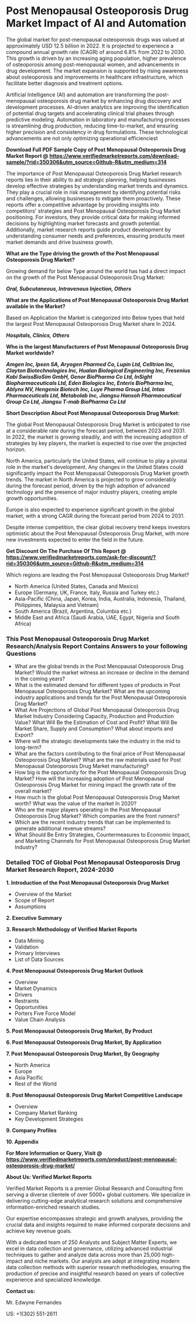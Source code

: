 <meta name="title" content="Global Post Menopausal Osteoporosis Drug Market Impact of AI and Automation"><meta name="description" content="The global market for post-menopausal osteoporosis drugs was valued at approximately USD 12.5 billion in 2022. It is projected to experience a compound annual growth r"><meta name="title" content="Post Menopausal Osteoporosis Drug Market Size, Share, Scope, Trends, Growth, Opportunities, Analysis, Forecast"><h1>Post Menopausal Osteoporosis Drug Market Impact of AI and Automation</h1><p>The global market for post-menopausal osteoporosis drugs was valued at approximately USD 12.5 billion in 2022. It is projected to experience a compound annual growth rate (CAGR) of around 6.8% from 2022 to 2030. This growth is driven by an increasing aging population, higher prevalence of osteoporosis among post-menopausal women, and advancements in drug development. The market expansion is supported by rising awareness about osteoporosis and improvements in healthcare infrastructure, which facilitate better diagnosis and treatment options.</p><p>Artificial Intelligence (AI) and automation are transforming the post-menopausal osteoporosis drug market by enhancing drug discovery and development processes. AI-driven analytics are improving the identification of potential drug targets and accelerating clinical trial phases through predictive modeling. Automation in laboratory and manufacturing processes is streamlining drug production, reducing time-to-market, and ensuring higher precision and consistency in drug formulations. These technological advancements are not only optimizing operational efficienciest</p><p id="" class=""><strong>Download Full PDF Sample Copy of Post Menopausal Osteoporosis Drug Market Report @ <a href="https://www.verifiedmarketreports.com/download-sample/?rid=350306&utm_source=Github-R&utm_medium=314" target="_blank">https://www.verifiedmarketreports.com/download-sample/?rid=350306&utm_source=Github-R&utm_medium=314</a></strong></p><p>The importance of&nbsp;Post Menopausal Osteoporosis Drug Market research reports lies in their ability to aid strategic planning, helping businesses develop effective strategies by understanding market trends and dynamics. They play a crucial role in risk management by identifying potential risks and challenges, allowing businesses to mitigate them proactively. These reports offer a competitive advantage by providing insights into competitors' strategies and Post Menopausal Osteoporosis Drug Market positioning. For investors, they provide critical data for making informed decisions by highlighting market forecasts and growth potential. Additionally, market research reports guide product development by understanding consumer needs and preferences, ensuring products meet market demands and drive business growth.</p><p><strong>What are the&nbsp;Type driving the growth of the Post Menopausal Osteoporosis Drug Market?</strong></p><p id="" class="">Growing demand for below Type around the world has had a direct impact on the growth of the Post Menopausal Osteoporosis Drug Market:</p><em><strong>Oral, Subcutaneous, Intravenous Injection, Others</strong></em></p><strong>What are the&nbsp;Applications&nbsp;of Post Menopausal Osteoporosis Drug Market available in the Market?</strong></p><p id="" class="">Based on Application the Market is categorized into Below types that held the largest Post Menopausal Osteoporosis Drug Market share In 2024.</p><em><strong>Hospitals, Clinics, Others</strong></em></p><strong>Who is the largest Manufacturers of Post Menopausal Osteoporosis Drug Market worldwide?</strong></p><p><em><strong>Amgen Inc, Ipsen SA, Aryogen Pharmed Co, Lupin Ltd, Celltrion Inc, Clayton Biotechnologies Inc, Hualan Biological Engineering Inc, Fresenius Kabi SwissBioSim GmbH, Genor BioPharma Co Ltd, InSight Biopharmaceuticals Ltd, Eden Biologics Inc, Enteris BioPharma Inc, Ablynx NV, Hengenix Biotech Inc, Luye Pharma Group Ltd, Intas Pharmaceuticals Ltd, Metabolab Inc, Jiangsu Hansoh Pharmaceutical Group Co Ltd, Jiangsu T-mab BioPharma Co Ltd</strong></em></p><p id="" class=""><strong>Short Description About Post Menopausal Osteoporosis Drug Market:</strong></p><p>The global Post Menopausal Osteoporosis Drug Market is anticipated to rise at a considerable rate during the forecast period, between 2023 and 2031. In 2022, the market is growing steadily, and with the increasing adoption of strategies by key players, the market is expected to rise over the projected horizon.</p><p>North America, particularly the United States, will continue to play a pivotal role in the market's development. Any changes in the United States could significantly impact the Post Menopausal Osteoporosis Drug Market growth trends. The market in North America is projected to grow considerably during the forecast period, driven by the high adoption of advanced technology and the presence of major industry players, creating ample growth opportunities.</p><p>Europe is also expected to experience significant growth in the global market, with a strong CAGR during the forecast period from 2024 to 2031.</p><p>Despite intense competition, the clear global recovery trend keeps investors optimistic about the Post Menopausal Osteoporosis Drug Market, with more new investments expected to enter the field in the future.</p><p id="" class=""><strong>Get Discount On The Purchase Of This Report @ <a href="https://www.verifiedmarketreports.com/ask-for-discount/?rid=350306&utm_source=Github-R&utm_medium=314" target="_blank">https://www.verifiedmarketreports.com/ask-for-discount/?rid=350306&utm_source=Github-R&utm_medium=314</a></strong></p>Which regions are leading the Post Menopausal Osteoporosis Drug Market?</p><ul><li>North America (United States, Canada and Mexico)</li><li>Europe (Germany, UK, France, Italy, Russia and Turkey etc.)</li><li>Asia-Pacific (China, Japan, Korea, India, Australia, Indonesia, Thailand, Philippines, Malaysia and Vietnam)</li><li>South America (Brazil, Argentina, Columbia etc.)</li><li>Middle East and Africa (Saudi Arabia, UAE, Egypt, Nigeria and South Africa)</li></ul><h3 id="" class="">This Post Menopausal Osteoporosis Drug Market Research/Analysis Report Contains Answers to your following Questions</h3><ul><li>What are the global trends in the Post Menopausal Osteoporosis Drug Market? Would the market witness an increase or decline in the demand in the coming years?</li><li>What is the estimated demand for different types of products in Post Menopausal Osteoporosis Drug Market? What are the upcoming industry applications and trends for the Post Menopausal Osteoporosis Drug Market?</li><li>What Are Projections of Global Post Menopausal Osteoporosis Drug Market Industry Considering Capacity, Production and Production Value? What Will Be the Estimation of Cost and Profit? What Will Be Market Share, Supply and Consumption? What about imports and Export?</li><li>Where will the strategic developments take the industry in the mid to long-term?</li><li>What are the factors contributing to the final price of Post Menopausal Osteoporosis Drug Market? What are the raw materials used for Post Menopausal Osteoporosis Drug Market manufacturing?</li><li>How big is the opportunity for the Post Menopausal Osteoporosis Drug Market? How will the increasing adoption of Post Menopausal Osteoporosis Drug Market for mining impact the growth rate of the overall market?</li><li>How much is the global Post Menopausal Osteoporosis Drug Market worth? What was the value of the market In 2020?</li><li>Who are the major players operating in the Post Menopausal Osteoporosis Drug Market? Which companies are the front runners?</li><li>Which are the recent industry trends that can be implemented to generate additional revenue streams?</li><li>What Should Be Entry Strategies, Countermeasures to Economic Impact, and Marketing Channels for Post Menopausal Osteoporosis Drug Market Industry?</li></ul><h3 id="" class="">Detailed TOC of Global Post Menopausal Osteoporosis Drug Market Research Report, 2024-2030</h3><p id="" class=""><strong>1. Introduction of the Post Menopausal Osteoporosis Drug Market</strong></p><ul><li>Overview of the Market</li><li>Scope of Report</li><li>Assumptions</li></ul><p id="" class=""><strong>2. Executive Summary</strong></p><p id="" class=""><strong>3. Research Methodology of Verified Market Reports</strong></p><ul><li>Data Mining</li><li>Validation</li><li>Primary Interviews</li><li>List of Data Sources</li></ul><p id="" class=""><strong>4. Post Menopausal Osteoporosis Drug Market Outlook</strong></p><ul><li>Overview</li><li>Market Dynamics</li><li>Drivers</li><li>Restraints</li><li>Opportunities</li><li>Porters Five Force Model</li><li>Value Chain Analysis</li></ul><p id="" class=""><strong>5. Post Menopausal Osteoporosis Drug Market, By Product</strong></p><p id="" class=""><strong>6. Post Menopausal Osteoporosis Drug Market, By Application</strong></p><p id="" class=""><strong>7. Post Menopausal Osteoporosis Drug Market, By Geography</strong></p><ul><li>North America</li><li>Europe</li><li>Asia Pacific</li><li>Rest of the World</li></ul><p id="" class=""><strong>8. Post Menopausal Osteoporosis Drug Market Competitive Landscape</strong></p><ul><li>Overview</li><li>Company Market Ranking</li><li>Key Development Strategies</li></ul><p id="" class=""><strong>9. Company Profiles</strong></p><p id="" class=""><strong>10. Appendix</strong></p><p id="" class=""><strong>For More Information or Query, Visit @ <a href="https://www.verifiedmarketreports.com/product/post-menopausal-osteoporosis-drug-market/" target="_blank">https://www.verifiedmarketreports.com/product/post-menopausal-osteoporosis-drug-market/</a></strong></p><p id="" class=""><strong>About Us: Verified Market Reports</strong></p><p id="" class="">Verified Market Reports is a premier Global Research and Consulting firm serving a diverse clientele of over 5000+ global customers. We specialize in delivering cutting-edge analytical research solutions and comprehensive information-enriched research studies.</p><p id="" class="">Our expertise encompasses strategic and growth analyses, providing the crucial data and insights required to make informed corporate decisions and achieve key revenue goals.</p><p id="" class="">With a dedicated team of 250 Analysts and Subject Matter Experts, we excel in data collection and governance, utilizing advanced industrial techniques to gather and analyze data across more than 25,000 high-impact and niche markets. Our analysts are adept at integrating modern data collection methods with superior research methodologies, ensuring the production of precise and insightful research based on years of collective experience and specialized knowledge.</p><p id="" class=""><strong>Contact us:</strong></p><p id="" class="">Mr. Edwyne Fernandes</p><p id="" class="">US: +1(302) 551-2611</p>